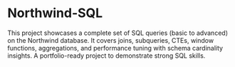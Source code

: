 # Northwind-SQL
This project showcases a complete set of SQL queries (basic to advanced) on the Northwind database. It covers joins, subqueries, CTEs, window functions, aggregations, and performance tuning with schema cardinality insights. A portfolio-ready project to demonstrate strong SQL skills.

